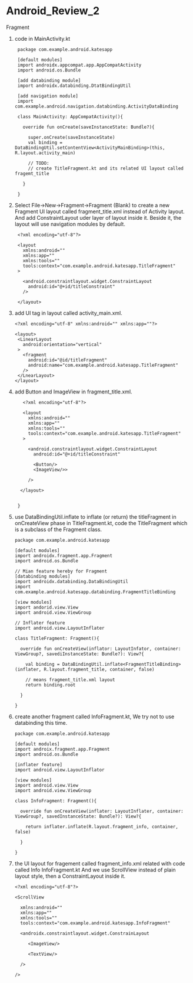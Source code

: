# Android_Review_2
Fragment

1. code in MainActivity.kt
 
        package com.example.android.katesapp
        
        [default modules]
        import androidx.appcompat.app.AppCompatActivity
        import android.os.Bundle
        
        [add databinding module]
        import androidx.databinding.DtatBindingUtil
        
        [add navigation module]
        import com.example.android.navigation.databinding.ActivityDataBinding
        
        class MainActivity: AppCompatActivity(){
          
          override fun onCreate(saveInstanceState: Bundle?){
          
            super.onCreate(saveInstanceState)
            val binding = DataBindingUtil.setContentView<ActivityMainBinding>(this, R.layout.activity_main)
            
            // TODO:
            // create TitleFragment.kt and its related UI layout called fragemt_title
          
          }
        
        }
        
2. Select File->New->Fragment->Fragment (Blank) to create a new Fragment UI layout called fragment_title.xml instead of Activity layout. And add ConstraintLayout uder layer of layout inside it. Beside it, the layout will use navigation modules by default.
 
        <?xml encoding="utf-8"?>
        
        <layout
          xmlns:android=""
          xmlns:app=""
          xmlns:tools=""
          tools:context="com.example.android.katesapp.TitleFragment"
        >
          
          <android.constraintlayout.widget.ConstraintLayout
            android:id="@+id/titleConstraint"
          />
          
        </layout>

3. add <fragment> UI tag in layout called activity_main.xml.
  
       <?xml encoding="utf-8" xmlns:android="" xmlns:app=""?>
       
       <layout>
        <LinearLayout
          android:orientation="vertical"
        >
          <fragment
            android:id="@id/titleFragment"
            android:name="com.example.android.katesapp.TitleFragment"
          />
        </LnearLayout>
       </layout>

4. add Button and ImageView in fragment_title.xml.
  
          <?xml encoding="utf-8"?>
        
          <layout
            xmlns:android=""
            xmlns:app=""
            xmlns:tools=""
            tools:context="com.example.android.katesapp.TitleFragment"
          >
          
            <android.constraintlayout.widget.ConstraintLayout
              android:id="@+id/titleConstraint"
              
              <Button/>
              <ImageView/>>
              
            />
          
         </layout>
  

        }
        
5. use DataBindingUtil.inflate to inflate (or return) the titleFragment in onCreateView phase in TitleFragment.kt, code the TitleFragment which is a subclass of the Fragment class.

       package com.example.android.katesapp
       
       [default modules]
       import androidx.fragment.app.Fragment
       import android.os.Bundle
       
       // Mian feature hereby for Fragment
       [databinding modules]
       import androidx.databinding.DataBindingUtil
       import com.example.android.katesapp.databinding.FragmentTitleBinding
       
       [view modules]
       import andorid.view.View
       import android.view.ViewGroup
       
       // Inflater feature
       import android.view.LayoutInflater
       
       class TitleFragment: Fragment(){
       
         override fun onCreateView(inflator: LayoutInfator, container: ViewGroup?, savediInstanceState: Bundle?): View?{
         
           val binding = DataBindingUtil.inflate<FragmentTitleBinding>(inflater, R.layout.fragment_title, container, false)
           
           // means fragment_title.xml layout
           return binding.root
         
         }
      
       }
       
6. create another fragment called InfoFragment.kt, We try not to use databinding this time.

       package com.example.android.katesapp
       
       [default modules]
       import androix.fragment.app.Fragment
       import android.os.Bundle
       
       [inflater feature]
       import android.view.LayoutInflator
       
       [view modules]
       import android.view.View
       import android.view.ViewGroup
       
       class InfoFragment: Fragment(){
       
         override fun onCreateView(inflater: LayoutInflater, container: ViewGroup?, savedInstanceState: Bundle?): View?{
         
           return inflater.inflate(R.layout.fragment_info, container, false)
         
         }
       
       }
   
7. the UI layout for fragement called fragment_info.xml related with code called Info InfoFragment.kt
   And we use ScrollView instead of plain layout style, then a ConstraintLayout inside it.

       <?xml encoding="utf-8"?>
       
       <ScrollView
       
         xmlns:android=""
         xmlns:app=""
         xmlns:tools=""
         tools:context="com.example.android.katesapp.InfoFragment"
       
         <androidx.constraintlayout.widget.ConstrainLayout
         
            <ImageView/>
            
            <TextView/>
         
         />
 
       />




